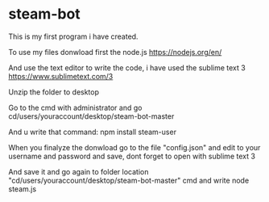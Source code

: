 # steam-bot
This is my first program i have created.


To use my files donwload first the node.js https://nodejs.org/en/

And use the text editor to write the code, i have used the sublime text 3 https://www.sublimetext.com/3

Unzip the folder to desktop

Go to the cmd with administrator and go cd/users/youraccount/desktop/steam-bot-master

And u write that command:   npm install steam-user

When you finalyze the donwload  go to the file "config.json" and edit to your username and password and save, dont forget to open with sublime text 3

And save it and go again to folder location "cd/users/youraccount/desktop/steam-bot-master" cmd and write node steam.js


